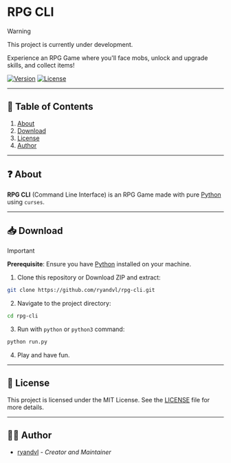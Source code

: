 # RPG CLI

> [!WARNING]
> This project is currently under development.

Experience an RPG Game where you'll face mobs, unlock and upgrade skills, and collect items!

[![Version](https://img.shields.io/badge/version-1.0.0-blue.svg)](https://shields.io)
[![License](https://img.shields.io/badge/license-MIT-green.svg)](LICENSE)

---

## 📑 Table of Contents
1. [About](#-about)
3. [Download](#-download)
5. [License](#-license)
6. [Author](#-author)

---

## ❓ About

**RPG CLI** (Command Line Interface) is an RPG Game made with pure [Python](https://www.python.org/) using `curses`.

---

## 📥 Download

> [!IMPORTANT]
> **Prerequisite**:
> Ensure you have [Python](https://www.python.org/) installed on your machine.

1. Clone this repository or Download ZIP and extract:
  ```bash
  git clone https://github.com/ryandvl/rpg-cli.git
  ```
2. Navigate to the project directory:
  ```bash
  cd rpg-cli
  ```
3. Run with `python` or `python3` command:
  ```bash
  python run.py
  ```
4. Play and have fun.

---

## 📝 License

This project is licensed under the MIT License. See the [LICENSE](LICENSE) file for more details.

---

## 👨‍💻 Author

- [ryandvl](https://github.com/ryandvl) - *Creator and Maintainer*

